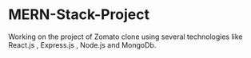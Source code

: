 # MERN-Stack-Project

Working on the project of Zomato clone using several technologies like React.js , Express.js , Node.js and MongoDb.
